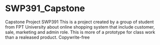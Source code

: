 # SWP391_Capstone
Capstone Project SWP391
This is a project created by a group of student from FPT University about online shopping system that include customer, sale, marketing and admin role. This is more of a prototype
for class work than a realeased product. Copywrite-free
